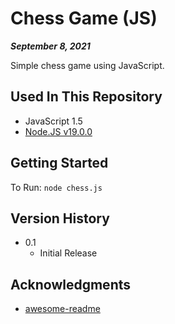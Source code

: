 # Chess Game (JS)

***September 8, 2021***

Simple chess game using JavaScript.

## Used In This Repository

- JavaScript 1.5
- [Node.JS v19.0.0](https://nodejs.org/en/download/)

## Getting Started

To Run: 
`node chess.js`

## Version History

* 0.1
    * Initial Release

## Acknowledgments

* [awesome-readme](https://github.com/matiassingers/awesome-readme)